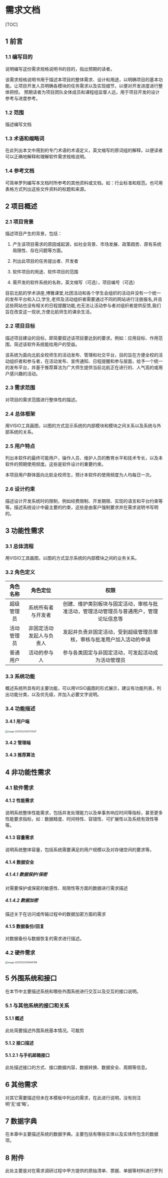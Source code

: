 # 需求文档

[TOC]

## 1 前言



### 1.1 编写目的

说明编写这份需求规格说明书的目的，指出预期的读者。

该需求规格说明书用于描述本项目的整体需求、设计和用途，以明确项目的基本功能。让项目开发人员明确各模块的任务需求以及实现细节，以便对开发进度进行整体把控。
预期读者为项目团队全体成员和课程组监督人远，用于项目开发的设计参考与进度参考。

### 1.2 范围

描述编写文档

### 1.3 术语和缩略词

在此列出本文中用到的专门术语的术语定义，英文缩写的原词组的解释，以便读者可以正确地解释和理解软件需求规格说明。

### 1.4 参考文档

可简单罗列编写本文档时所参考的其他资料或文档，如：行业标准和规范。也可用表格方式列出这些文件资料的标题和来源。



## 2 项目概述

### 2.1 项目背景

描述项目产生的背景，包括：

1. 产生该项目需求的原因或起源，如社会背景、市场发展、政策趋势、原有系统局限性、存在问题等方面。

2. 列出此项目的任务提出者、开发者

3. 软件项目的用途、软件项目的范围

4. 需开发的软件系统的名称，英文缩写（可选），项目编号（可选）


目前北航的学术讲座,博雅课堂,社团活动和各个学生会组织的活动并没有一个统一的发布平台和入口,学生,老师及活动组织者需要通过不同的网站进行注册报名,并且这些网站也没有相关的日程提醒功能,也无法让活动参与者对组织者提供反馈,我们旨在改变这一现状,方便北航师生的课余生活。


### 2.2 项目目标

描述项目建设的目标，即简要叙述该项目要达到的要求。例如：应用目标、作用范围，简述该软件系统能给用户的受益。


该系统为面向北航全校师生的活动发布、管理和社交平台，目的旨在方便全校的活动组织者和参与者，在活动发布、宣传通知、日程提醒和参与层面，给予一个统一的发布平台，并基于推荐算法为广大师生提供当前北航正在进行的、人气高的或用户感兴趣的活动。


### 2.3 需求范围

对项目的需求范围进行整体性的描述。


### 2.4 总体框架

用VISIO工具画图，以图的方式显示系统的内部模块和模块之间关系以及系统与外部系统的关系。

### 2.5 用户特点

列出本软件的最终可能用户，操作人员、维护人员的教育水平和技术专长，以及本软件的预期使用频度。这些是软件设计的重要约束。

本项目用户群体面向北航全校师生，预计本软件的使用频度为人均每日一次。


### 2.6 设计约束

 描述设计开发系统时的限制，例如经费限制、开发期限、实现的语言和平台约束等等。描述系统设计中最主要的约束，这些是由客户强制要求并在需求说明书写明的。



## 3 功能性需求

### 3.1 总体流程

用VISIO工具画图，以图的方式显示系统的内部模块之间的业务关系。

### 3.2 角色定义

|  角色名称  |         角色定位         |                             权限                             |
| :--------: | :----------------------: | :----------------------------------------------------------: |
| 超级管理员 |    系统所有者与开发者    | 创建、维护类别板块与固定活动，审核与批准活动，管理活动管理员与普通用户，管理论坛信息等 |
| 活动管理员 | 非固定活动发起人与负责人 | 发起并负责非固定活动，受到超级管理员审核，审核与批准用户加入活动的申请 |
|  普通用户  |       活动的参与人       |      参与各类固定与非固定活动，可发起活动成为活动管理员      |

<!--按照不同的使用对象，紧密围绕使用对象的工作范围、工作性质和工作内容，进行角色分类描述。-->

<!--对使用系统的人员进行角色分类，并进行详细的定义与说明。-->

### 3.3 系统功能

概述系统所具有的主要功能，可以用VISIO画图的形式展示，建议有功能列表，列出功能分类，以及优先级，并加入必要文字说明。

### 3.4 功能描述

#### 3.4.1 用户端

<img src="RequirementsSpecification.assets/image-20210323143713547.png" alt="image-20210323143713547" style="zoom:50%;" />



#### 3.4.2 管理端

#### 3.4.3 推荐算法



## 4 非功能性需求

### 4.1 软件需求

#### 4.1.2 性能需求

说明系统整体性能需求，包括并发处理能力以及单事务响应时间等指标，甚至更多性能要求指标，如：数据精度、时间特性、容错性、可扩展性以及系统有效性等等。

#### 4.1.3 容量需求

说明系统整体容量，包括系统需要满足的用户规模以及对存储空间的要求等。

#### 4.1.4 数据安全

##### 4.1.4.1 数据保护/保密

对需要保护或保密的敏感性、局限性等方面的数据进行需求描述

##### 4.1.4.2 数据加密

描述关于在访问或传输过程中的数据加密方面的需求

#### 4.1.5 数据备份/回复

对数据备份与数据恢复的需求进行描述。



### 4.2 硬件需求

<img src="RequirementsSpecification.assets/image-20210323143944769.png" alt="image-20210323143944769" style="zoom:50%;" />



## 5 外围系统和接口

在本节中主要描述系统和哪些外围系统进行交互以及交互的接口说明。

### 5.1 与其他系统的接口和关系

#### 5.1.1 概述

此处简要描述外围系统基本情况。可裁剪

#### 5.1.2 接口描述

#### 5.1.2.1 与手机邮箱接口

此处描述接口的方式、接口数据内容，数据转换、数据安全、周期等信息。



## 6 其他需求

对其它需要描述但未在本模板中列出的需求，在此进行说明，没有则注明‘无’或‘略’。



## 7 数据字典

在本章中主要描述系统的数据字典。主要包括有哪些实体以及实体所包含的数据项。 



## 8 附件

此处主要是对在需求调研过程中甲方提供的原始清单、票据、单据等材料进行罗列
